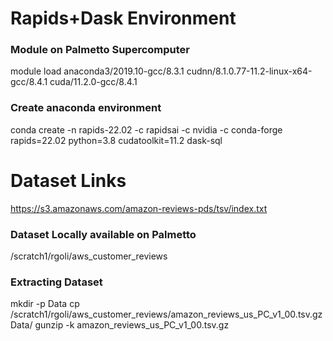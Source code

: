 # Rapids+Dask Environment

### Module on Palmetto Supercomputer

module load anaconda3/2019.10-gcc/8.3.1 cudnn/8.1.0.77-11.2-linux-x64-gcc/8.4.1 cuda/11.2.0-gcc/8.4.1

### Create anaconda environment

conda create -n rapids-22.02 -c rapidsai -c nvidia -c conda-forge rapids=22.02 python=3.8 cudatoolkit=11.2 dask-sql

# Dataset Links
https://s3.amazonaws.com/amazon-reviews-pds/tsv/index.txt

### Dataset Locally available on Palmetto
/scratch1/rgoli/aws_customer_reviews

### Extracting Dataset
mkdir -p Data
cp /scratch1/rgoli/aws_customer_reviews/amazon_reviews_us_PC_v1_00.tsv.gz Data/
gunzip -k amazon_reviews_us_PC_v1_00.tsv.gz